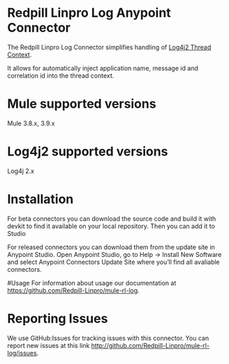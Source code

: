 # Redpill Linpro Log Anypoint Connector

The Redpill Linpro Log Connector simplifies handling of [Log4j2 Thread Context](https://logging.apache.org/log4j/2.x/manual/thread-context.html).

It allows for automatically inject application name, message id and correlation id into the thread context. 

# Mule supported versions
Mule 3.8.x, 3.9.x

# Log4j2 supported versions
Log4j 2.x 


# Installation 
For beta connectors you can download the source code and build it with devkit to find it available on your local repository. Then you can add it to Studio

For released connectors you can download them from the update site in Anypoint Studio. 
Open Anypoint Studio, go to Help → Install New Software and select Anypoint Connectors Update Site where you’ll find all avaliable connectors.

#Usage
For information about usage our documentation at https://github.com/Redpill-Linpro/mule-rl-log.

# Reporting Issues

We use GitHub:Issues for tracking issues with this connector. You can report new issues at this link http://github.com/Redpill-Linpro/mule-rl-log/issues.
